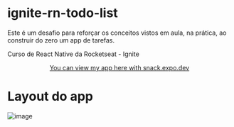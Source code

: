 # ignite-rn-todo-list

Este é um desafio para reforçar os conceitos vistos em aula, na prática, ao construir do zero um app de tarefas.

Curso de React Native da Rocketseat - Ignite


<p align="center">
  <a href="https://snack.expo.dev/@omateustavares/github.com-omateustavares-ignite-rn-todo-list">You can view my app here with snack.expo.dev</a>
</p>


# Layout do app

![image](https://user-images.githubusercontent.com/31640874/184047812-7bdc3787-1fa7-4d4a-bf8b-c47dc9f0f9d6.png)
